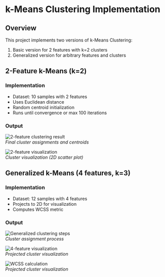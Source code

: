 # k-Means Clustering Implementation

## Overview
This project implements two versions of k-Means Clustering:
1. Basic version for 2 features with k=2 clusters
2. Generalized version for arbitrary features and clusters

## 2-Feature k-Means (k=2)

### Implementation
- Dataset: 10 samples with 2 features  
- Uses Euclidean distance  
- Random centroid initialization  
- Runs until convergence or max 100 iterations  

### Output
![2-feature clustering result](https://github.com/user-attachments/assets/fa7a0889-86ff-42f3-8bd8-56fece36739b)  
*Final cluster assignments and centroids*

![2-feature visualization](https://github.com/user-attachments/assets/003b51ef-d352-4b4a-ac81-2771ad395f68)  
*Cluster visualization (2D scatter plot)*

## Generalized k-Means (4 features, k=3) 

### Implementation  
- Dataset: 12 samples with 4 features  
- Projects to 2D for visualization  
- Computes WCSS metric  

### Output
![Generalized clustering steps](https://github.com/user-attachments/assets/e1cd314d-29f1-44d9-93f6-31b549a2273e)  
*Cluster assignment process*

![4-feature visualization](https://github.com/user-attachments/assets/52c6102f-f965-4cbd-8372-353d5c3a6efe)  
*Projected cluster visualization*

![WCSS calculation](https://github.com/user-attachments/assets/982dc09f-1238-4548-9d18-f40f4541af35)  
*Projected cluster visualization*

